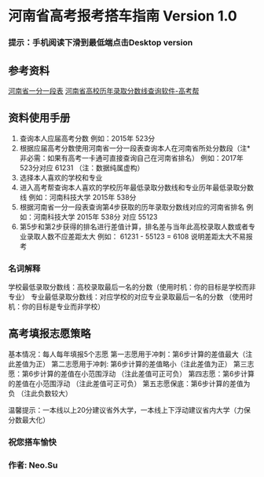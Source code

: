 # 河南省高考报考搭车指南 Version 1.0

### 提示：手机阅读下滑到最低端点击Desktop version
## 参考资料
[河南省一分一段表](http://gaokao.2018.cn/henan/70793.html "河南省一分一段表")
[河南省高校历年录取分数线查询软件-高考帮](http://college.gaokao.com/schpoint/b22/ "高考帮")

## 资料使用手册
1. 查询本人应届高考分数 例如：2015年 523分
2. 根据应届高考分数使用河南省一分一段表查询本人在河南省所处分数段（注*非必需：如果有高考一卡通可直接查询自己在河南省排名）
  例如：2017年 523分对应 61231 （注：数据纯属虚构）
3. 选择本人喜欢的学校和专业
4. 进入高考帮查询本人喜欢的学校历年最低录取分数线和专业历年最低录取分数线          例如：河南科技大学 2015年 538分 
5. 根据河南省一分一段表查询第4步获取的历年录取分数线对应的河南省排名       例如：河南科技大学 2015年 538分 对应 55123
6. 第5步和第2步获得的排名进行差值计算，排名差与当年此高校录取人数或者专业录取人数不应差距太大 例如： 61231 - 55123 = 6108 说明差距太大不易报考

### 名词解释
学校最低录取分数线：高校录取最后一名的分数（使用时机：你的目标是学校而非专业）
专业最低录取分数线：对应学校的对应专业录取最后一名的分数 （使用时机：你的目标是专业而非学校）

## 高考填报志愿策略
基本情况：每人每年填报5个志愿
第一志愿用于冲刺：第6步计算的差值最大（注此差值为正）
第二志愿用于冲刺: 第6步计算的差值略小（注此差值为正）
第三志愿：第6步计算的差值在小范围浮动 （注此差值可正可负）
第四志愿：第6步计算的差值在小范围浮动 （注此差值可正可负）
第五志愿保底：第6步计算的差值为负 （注此负数较大）

 温馨提示：一本线以上20分建议省外大学，一本线上下浮动建议省内大学（力保分数最大化）
### 祝您搭车愉快 
### 作者: Neo.Su
